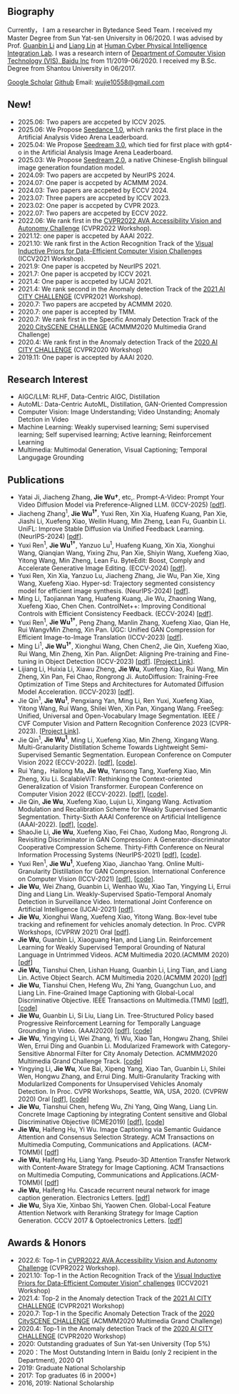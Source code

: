 ## Biography
Currently， I am a researcher in Bytedance Seed Team. I received my Master Degree from Sun Yat-sen University in 06/2020. I was advised by Prof. [Guanbin Li](http://guanbinli.com/) and [Liang Lin](http://www.linliang.net/) at [Human Cyber Physical Intelligence Integration Lab](http://www.sysu-hcp.net/home/). I was a research intern of [Department of Computer Vision Technology (VIS), Baidu Inc](http://research.baidu.com/Index) from 11/2019-06/2020. I received my B.Sc. Degree from Shantou University in 06/2017. 

[Google Scholar](https://scholar.google.com/citations?user=MxvLqLcAAAAJ&hl)
[Github](https://github.com/WuJie1010)
Email: wujie10558@gmail.com


## New!
- 2025.06: Two papers are accpeted by ICCV 2025.
- 2025.06: We Propose [Seedance 1.0](https://seed.bytedance.com/seedance), which ranks the first place in the Artificial Analysis Video Arena Leaderboard.
- 2025.04: We Propose [Seedream 3.0](https://seed.bytedance.com/seedream3_0), which tied for first place with gpt4-o in the Artificial Analysis Image Arena Leaderboard.
- 2025.03: We Propose [Seedream 2.0](https://seed.bytedance.com/seedream2_0), a native Chinese-English bilingual image generation foundation model.                      
- 2024.09: Two papers are accpeted by NeurIPS 2024.
- 2024.07: One paper is accpeted by ACMMM 2024.
- 2024.03: Two papers are accpeted by ECCV 2024.
- 2023.07: Three papers are accpeted by ICCV 2023.
- 2023.02: One paper is accpeted by CVPR 2023.
- 2022.07: Two papers are accpeted by ECCV 2022.
- 2022.06: We rank first in the [CVPR2022 AVA Accessibility Vision and Autonomy Challenge](https://eval.ai/web/challenges/challenge-page/1690/leaderboard/4046) (CVPR2022 Workshop).
- 2021.12: one paper is accpeted by AAAI 2022.
- 2021.10: We rank first in the Action Recognition Track of the [Visual Inductive Priors for Data-Efficient Computer Vision Challenges](https://vipriors.github.io/challenges/) (ICCV2021 Workshop).
- 2021.9: One paper is accpeted by NeurIPS 2021.
- 2021.7: One paper is accpeted by ICCV 2021.
- 2021.4: One paper is accpeted by IJCAI 2021.
- 2021.4: We rank second in the Anomaly detection Track of the [2021 AI CITY CHALLENGE](https://www.aicitychallenge.org/) (CVPR2021 Workshop).
- 2020.7: Two papers are accpeted by ACMMM 2020.
- 2020.7: one paper is accepted by TMM.
- 2020.7: We rank first in the Specific Anomaly Detection Track of the [2020 CitySCENE CHALLENGE](https://cityscene.github.io/#/) (ACMMM2020 Multimedia Grand Challenge) 
- 2020.4: We rank first in the Anomaly detection Track of the [2020 AI CITY CHALLENGE](https://www.aicitychallenge.org/) (CVPR2020 Workshop) 
- 2019.11: One paper is accepted by AAAI 2020.

## Research Interest
- AIGC/LLM: RLHF, Data-Centric AIGC, Distillation
- AutoML: Data-Centric AutoML, Distillation, GAN-Oriented Compression  
- Computer Vision: Image Understanding; Video Unstanding; Anomaly Detction in Video
- Machine Learning: Weakly supervised learning; Semi supervised learning; Self supervised learning; Active learning; Reinforcement Learning
- Multimedia: Multimodal Generation, Visual Captioning; Temporal Langugage Grounding

## Publications
- Yatai Ji, Jiacheng Zhang, **Jie Wu†</sup>**, etc,. Prompt-A-Video: Prompt Your Video Diffusion Model via Preference-Aligned LLM. (ICCV-2025) [[pdf](https://arxiv.org/abs/2412.15156)].
- Jiacheng Zhang<sup>1</sup>, **Jie Wu<sup>1†</sup>**, Yuxi Ren, Xin Xia, Huafeng Kuang, Pan Xie, Jiashi Li, Xuefeng Xiao, Weilin Huang, Min Zheng, Lean Fu, Guanbin Li. UniFL: Improve Stable Diffusion via Unified Feedback Learning. (NeurIPS-2024) [[pdf](https://arxiv.org/pdf/2404.05595)].
- Yuxi Ren<sup>1</sup>, **Jie Wu<sup>1†</sup>**, Yanzuo Lu<sup>1</sup>, Huafeng Kuang, Xin Xia, Xionghui Wang, Qianqian Wang, Yixing Zhu, Pan Xie, Shiyin Wang, Xuefeng Xiao, Yitong Wang, Min Zheng, Lean Fu. ByteEdit: Boost, Comply and Accelerate Generative Image Editing. (ECCV-2024) [[pdf](https://arxiv.org/pdf/2404.04860)].
- Yuxi Ren, Xin Xia, Yanzuo Lu, Jiacheng Zhang, Jie Wu, Pan Xie, Xing Wang, Xuefeng Xiao. Hyper-sd: Trajectory segmented consistency model for efficient image synthesis. (NeurIPS-2024) [[pdf](https://arxiv.org/pdf/2404.13686)].
- Ming Li, Taojiannan Yang, Huafeng Kuang, Jie Wu, Zhaoning Wang, Xuefeng Xiao, Chen Chen. ControlNet++: Improving Conditional Controls with Efficient Consistency Feedback. (ECCV-2024) [[pdf](https://arxiv.org/pdf/2404.07987)].
- Yuxi Ren<sup>1</sup>, **Jie Wu<sup>1†</sup>**, Peng Zhang, Manlin Zhang, Xuefeng Xiao, Qian He, Rui WangvMin Zheng, Xin Pan. UGC: Unified GAN Compression for Efficient Image-to-Image Translation (ICCV-2023) [[pdf](https://openaccess.thecvf.com/content/ICCV2023/papers/Ren_UGC_Unified_GAN_Compression_for_Efficient_Image-to-Image_Translation_ICCV_2023_paper.pdf)].
- Ming Li<sup>1</sup>, **Jie Wu<sup>1†</sup>**, Xionghui Wang, Chen Chen2, Jie Qin, Xuefeng Xiao, Rui Wang, Min Zheng, Xin Pan. AlignDet: Aligning Pre-training and Fine-tuning in Object Detection (ICCV-2023) [[pdf](https://openaccess.thecvf.com/content/ICCV2023/papers/Li_AlignDet_Aligning_Pre-training_and_Fine-tuning_in_Object_Detection_ICCV_2023_paper.pdf)]. [[Project Link](https://liming-ai.github.io/AlignDet/)].  
- Lijiang Li, Huixia Li, Xiawu Zheng, **Jie Wu**, Xuefeng Xiao, Rui Wang, Min Zheng, Xin Pan, Fei Chao, Rongrong Ji. AutoDiffusion: Training-Free Optimization of Time Steps and Architectures for Automated Diffusion Model Acceleration. (ICCV-2023) [[pdf](https://openaccess.thecvf.com/content/ICCV2023/papers/Li_AutoDiffusion_Training-Free_Optimization_of_Time_Steps_and_Architectures_for_Automated_ICCV_2023_paper.pdf)].
- Jie Qin<sup>1</sup>, **Jie Wu<sup>1</sup>**, Pengxiang Yan, Ming Li, Ren Yuxi, Xuefeng Xiao, Yitong Wang, Rui Wang, Shilei Wen, Xin Pan, Xingang Wang. FreeSeg: Unified, Universal and Open-Vocabulary Image Segmentation. IEEE / CVF Computer Vision and Pattern Recognition Conference 2023 (CVPR-2023). [[Project Link](https://freeseg.github.io/)].  
- Jie Qin<sup>1</sup>, **Jie Wu<sup>1</sup>**, Ming Li, Xuefeng Xiao, Min Zheng, Xingang Wang. Multi-Granularity Distillation Scheme Towards Lightweight Semi-Supervised Semantic Segmentation. European Conference on Computer Vision 2022 (ECCV-2022).  [[pdf](https://arxiv.org/pdf/2208.10169.pdf)], [[code](https://github.com/JayQine/MGD-SSSS)].  
- Rui Yang，Hailong Ma, **Jie Wu**, Yansong Tang, Xuefeng Xiao, Min Zheng, Xiu Li. ScalableViT: Rethinking the Context-oriented Generalization of Vision Transformer. European Conference on Computer Vision 2022 (ECCV-2022). [[pdf](https://arxiv.org/pdf/2203.10790.pdf)], [[code](https://github.com/Yangr116/ScalableViT)].
- Jie Qin, **Jie Wu**, Xuefeng Xiao, Lujun Li, Xingang Wang. Activation Modulation and Recalibration Scheme for Weakly Supervised Semantic Segmentation. Thirty-Sixth AAAI Conference on Artificial Intelligence (AAAI-2022). [[pdf](https://www.aaai.org/AAAI22Papers/AAAI-4538.JieQ.pdf)], [[code](https://github.com/JayQine/AMR)].  
- ShaoJie Li, **Jie Wu**, Xuefeng Xiao, Fei Chao, Xudong Mao, Rongrong Ji. Revisiting Discriminator in GAN Compression: A Generator-discriminator Cooperative Compression Scheme. Thirty-Fifth Conference on Neural Information Processing Systems (NeurIPS-2021) [[pdf](https://openreview.net/pdf?id=79xCSCP6qs)], [[code](https://github.com/SJLeo/GCC)].
- Yuxi Ren<sup>1</sup>, **Jie Wu<sup>1</sup>**, Xuefeng Xiao, Jianchao Yang. Online Multi-Granularity Distillation for GAN Compression. International Conference on Computer Vision (ICCV-2021) [[pdf](https://openaccess.thecvf.com/content/ICCV2021/papers/Ren_Online_Multi-Granularity_Distillation_for_GAN_Compression_ICCV_2021_paper.pdf)], [[code](https://github.com/bytedance/OMGD )]. 
- **Jie Wu**, Wei Zhang, Guanbin Li, Wenhao Wu, Xiao Tan, Yingying Li, Errui Ding and Liang Lin. Weakly-Supervised Spatio-Temporal Anomaly Detection in Surveillance Video. International Joint Conference on Artificial Intelligence (IJCAI-2021) [[pdf](https://arxiv.org/pdf/2108.03825.pdf)].
- **Jie Wu**, Xionghui Wang, Xuefeng Xiao, Yitong Wang. Box-level tube tracking and refinement for vehicles anomaly detection. In Proc. CVPR Workshops, (CVPRW 2021) Oral [[pdf](https://openaccess.thecvf.com/content/CVPR2021W/AICity/papers/Wu_Box-Level_Tube_Tracking_and_Refinement_for_Vehicles_Anomaly_Detection_CVPRW_2021_paper.pdf)].
- **Jie Wu**, Guanbin Li, Xiaoguang Han, and Liang Lin. Reinforcement Learning for Weakly Supervised Temporal Grounding of Natural Language in Untrimmed Videos. ACM Multimedia 2020.(ACMMM 2020)[[pdf](https://arxiv.org/pdf/2009.08614)]
- **Jie Wu**, Tianshui Chen, Lishan Huang, Guanbin Li, Ling Tian, and Liang Lin. Active Object Search. ACM Multimedia 2020.(ACMMM 2020) [[pdf](https://arxiv.org/abs/2008.00923)]
- **Jie Wu**, Tianshui Chen, Hefeng Wu, Zhi Yang, Guangchun Luo, and Liang Lin. Fine-Grained Image Captioning with Global-Local Discriminative Objective. IEEE Transactions on Multimedia.(TMM) [[pdf](https://arxiv.org/pdf/2007.10662.pdf)], [[code](https://github.com/WuJie1010/Fine-Grained-Image-Captioning)]
- **Jie Wu**, Guanbin Li, Si Liu, Liang Lin. Tree-Structured Policy based Progressive Reinforcement Learning for Temporally Language Grounding in Video. (AAAI2020) [[pdf](https://arxiv.org/pdf/2001.06680.pdf)], [[code](https://github.com/WuJie1010/TSP-PRL)]
- **Jie Wu**, Yingying Li, Wei Zhang, Yi Wu, Xiao Tan, Hongwu Zhang, Shilei Wen, Errui Ding and Guanbin Li. Modularized Framework with Category-Sensitive Abnormal Filter for City Anomaly Detection. ACMMM2020 Multimedia Grand Challenge Track. [[code](https://github.com/WuJie1010/CitySCENE2020-Anomaly-Detection)]
- Yingying Li, **Jie Wu**, Xue Bai, Xipeng Yang, Xiao Tan, Guanbin Li, Shilei Wen, Hongwu Zhang, and Errui Ding.
Multi-Granularity Tracking with Modularlized Components for Unsupervised Vehicles Anomaly Detection. In Proc. CVPR
Workshops, Seattle, WA, USA, 2020. (CVPRW 2020) Oral [[pdf](http://openaccess.thecvf.com/content_CVPRW_2020/papers/w35/Li_Multi-Granularity_Tracking_With_Modularlized_Components_for_Unsupervised_Vehicles_Anomaly_Detection_CVPRW_2020_paper.pdf)], [[code](https://github.com/WuJie1010/AICity2020-Anomaly-Detection)]
- **Jie Wu**, Tianshui Chen, hefeng Wu, Zhi Yang, Qing Wang, Liang Lin. Concrete Image Captioning by integrating Content sensitive and Global Discriminative Objective (ICME2019) [[pdf](https://ieeexplore.ieee.org/abstract/document/8784830)], [[code](https://github.com/WuJie1010/Fine-Grained-Image-Captioning)]
- **Jie Wu**, Haifeng Hu, Yi Wu. Image Captioning via Semantic Guidance Attention and Consensus Selection Strategy. ACM Transactions on Multimedia Computing, Communications and Applications. (ACM-TOMM)( [[pdf](https://dl.acm.org/doi/abs/10.1145/3271485)]
- **Jie Wu**, Haifeng Hu, Liang Yang. Pseudo-3D Attention Transfer Network with Content-Aware Strategy for Image Captioning. ACM Transactions on Multimedia Computing, Communications and Applications.(ACM-TOMM)( [[pdf](https://dl.acm.org/doi/abs/10.1145/3336495)]
- **Jie Wu**, Haifeng Hu. Cascade recurrent neural network for image caption generation. Electronics Letters. [[pdf](https://digital-library.theiet.org/content/journals/10.1049/el.2017.3159)]
- **Jie Wu**, Siya Xie, Xinbao Shi, Yaowen Chen. Global-Local Feature Attention Network with Reranking Strategy for Image Caption Generation. CCCV 2017 &  Optoelectronics Letters. [[pdf](https://link.springer.com/chapter/10.1007/978-981-10-7299-4_13)]


## Awards & Honors
- 2022.6: Top-1 in [CVPR2022 AVA Accessibility Vision and Autonomy Challenge](https://eval.ai/web/challenges/challenge-page/1690/leaderboard/4046) (CVPR2022 Workshop).
- 2021.10: Top-1 in the Action Recognition Track of the [Visual Inductive Priors for Data-Efficient Computer Vision” challenges](https://vipriors.github.io/challenges/) (ICCV2021 Workshop) 
- 2021.4: Top-2 in the Anomaly detection Track of the [2021 AI CITY CHALLENGE](https://www.aicitychallenge.org/) (CVPR2021 Workshop) 
- 2020.7: Top-1 in the Specific Anomaly Detection Track of the [2020 CitySCENE CHALLENGE](https://cityscene.github.io/#/) (ACMMM2020 Multimedia Grand Challenge) 
- 2020.4: Top-1 in the Anomaly detection Track of the [2020 AI CITY CHALLENGE](https://www.aicitychallenge.org/) (CVPR2020 Workshop) 
- 2020: Outstanding graduates of Sun Yat-sen University (Top 5%)
- 2020：The Most Outstanding Intern in Baidu (only 2 recipient in the Department), 2020 Q1
- 2019: Graduate National Scholarship
- 2017: Top graduates (6 in 2000+)   
- 2016, 2019: National Scholarship
